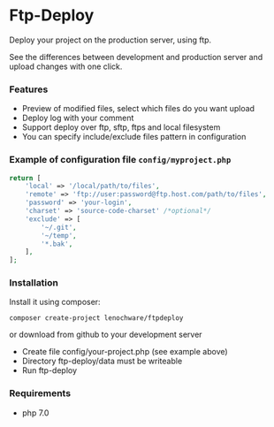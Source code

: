 # Ftp-Deploy
Deploy your project on the production server, using ftp.

See the differences between development and production server and upload
changes with one click.

### Features

* Preview of modified files, select which files do you want upload
* Deploy log with your comment
* Support deploy over ftp, sftp, ftps and local filesystem
* You can specify include/exclude files pattern in configuration

### Example of configuration file `config/myproject.php`

```php
return [
	'local' => '/local/path/to/files',
	'remote' => 'ftp://user:password@ftp.host.com/path/to/files',
	'password' => 'your-login',
	'charset' => 'source-code-charset' /*optional*/
	'exclude' => [
		'~/.git',
		'~/temp',
		'*.bak',
	],
];
```

### Installation

Install it using composer:

	composer create-project lenochware/ftpdeploy

or download from github to your development server

* Create file config/your-project.php (see example above)
* Directory ftp-deploy/data must be writeable
* Run ftp-deploy

### Requirements

* php 7.0
